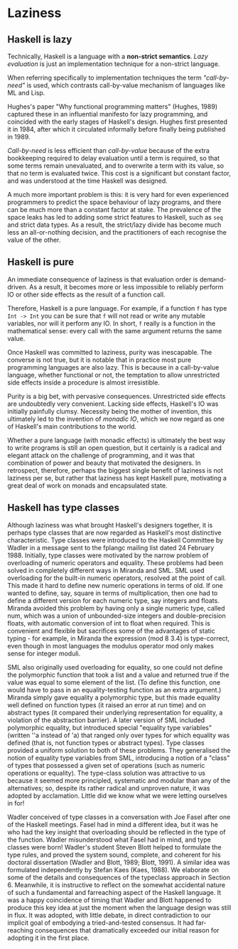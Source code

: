 # Laziness

## Haskell is lazy

Technically, Haskell is a language with a **non-strict semantics**. *Lazy evaluation* is just an implementation technique for a non-strict language.

When referring specifically to implementation techniques the term *"call-by-need"* is used, which contrasts call-by-value mechanism of languages like ML and Lisp.

Hughes's paper "Why functional programming matters" (Hughes, 1989) captured these in an influential manifesto for lazy programming, and coincided with the early stages of Haskell's design. Hughes first presented it in 1984, after which it circulated informally before finally being published in 1989.

*Call-by-need* is less efficient than *call-by-value* because of the extra bookkeeping required to delay evaluation until a term is required, so that some terms remain unevaluated, and to overwrite a term with its value, so that no term is evaluated twice. This cost is a significant but constant factor, and was understood at the time Haskell was designed.

A much more important problem is this: it is very hard for even experienced programmers to predict the space behaviour of lazy programs, and there can be much more than a constant factor at stake. The prevalence of the space leaks has led to adding some strict features to Haskell, such as `seq` and strict data types. As a result, the strict/lazy divide has become much less an all-or-nothing decision, and the practitioners of each recognise the value of the other.

## Haskell is pure

An immediate consequence of laziness is that evaluation order is demand-driven. As a result, it becomes more or less impossible to reliably perform IO or other side effects as the result of a function call.

Therefore, Haskell is a pure language. For example, if a function `f` has type `Int -> Int` you can be sure that `f` will not read or write any mutable variables, nor will it perform any IO. In short, `f` really is a function in the mathematical sense: every call with the same argument returns the same value.

Once Haskell was committed to laziness, purity was inescapable. The converse is not true, but it is notable that in practice most pure programming languages are also lazy. This is because in a call-by-value language, whether functional or not, the temptation to allow unrestricted side effects inside a procedure is almost irresistible.

Purity is a big bet, with pervasive consequences. Unrestricted side effects are undoubtedly very convenient. Lacking side effects, Haskell's IO was initially painfully clumsy. Necessity being the mother of invention, this ultimately led to the invention of *monadic IO*, which we now regard as one of Haskell's main contributions to the world.

Whether a pure language (with monadic effects) is ultimately the best way to write programs is still an open question, but it certainly is a radical and elegant attack on the challenge of programming, and it was that combination of power and beauty that motivated the designers. In retrospect, therefore, perhaps the biggest single benefit of laziness is not laziness per se, but rather that laziness has kept Haskell pure, motivating a great deal of work on monads and encapsulated state.


## Haskell has type classes

Although laziness was what brought Haskell's designers together, it
is perhaps type classes that are now regarded as Haskell's most distinctive characteristic. Type classes were introduced to the Haskell
Committee by Wadler in a message sent to the fplangc mailing
list dated 24 February 1988.
Initially, type classes were motivated by the narrow problem of
overloading of numeric operators and equality. These problems had
been solved in completely different ways in Miranda and SML.
SML used overloading for the built-in numeric operators, resolved
at the point of call. This made it hard to define new numeric operations in terms of old. If one wanted to define, say, square in terms of
multiplication, then one had to define a different version for each
numeric type, say integers and floats. Miranda avoided this problem by having only a single numeric type, called num, which was a
union of unbounded-size integers and double-precision floats, with
automatic conversion of int to float when required. This is convenient and flexible but sacrifices some of the advantages of static
typing - for example, in Miranda the expression (mod 8 3.4) is
type-correct, even though in most languages the modulus operator
mod only makes sense for integer moduli.

SML also originally used overloading for equality, so one could not
define the polymorphic function that took a list and a value and returned true if the value was equal to some element of the list. (To
define this function, one would have to pass in an equality-testing
function as an extra argument.) Miranda simply gave equality a
polymorphic type, but this made equality well defined on function
types (it raised an error at run time) and on abstract types (it compared their underlying representation for equality, a violation of the
abstraction barrier). A later version of SML included polymorphic
equality, but introduced special "equality type variables" (written
''a instead of 'a) that ranged only over types for which equality
was defined (that is, not function types or abstract types).
Type classes provided a uniform solution to both of these problems.
They generalised the notion of equality type variables from SML,
introducing a notion of a "class" of types that possessed a given set
of operations (such as numeric operations or equality).
The type-class solution was attractive to us because it seemed more
principled, systematic and modular than any of the alternatives; so,
despite its rather radical and unproven nature, it was adopted by
acclamation. Little did we know what we were letting ourselves in
for!

Wadler conceived of type classes in a conversation with Joe Fasel
after one of the Haskell meetings. Fasel had in mind a different
idea, but it was he who had the key insight that overloading should
be reflected in the type of the function. Wadler misunderstood what
Fasel had in mind, and type classes were born! Wadler's student
Steven Blott helped to formulate the type rules, and proved the
system sound, complete, and coherent for his doctoral dissertation
(Wadler and Blott, 1989; Blott, 1991). A similar idea was formulated independently by Stefan Kaes (Kaes, 1988).
We elaborate on some of the details and consequences of the typeclass approach in Section 6. Meanwhile, it is instructive to reflect
on the somewhat accidental nature of such a fundamental and farreaching aspect of the Haskell language. It was a happy coincidence
of timing that Wadler and Blott happened to produce this key idea
at just the moment when the language design was still in flux.
It was adopted, with little debate, in direct contradiction to our
implicit goal of embodying a tried-and-tested consensus. It had
far-reaching consequences that dramatically exceeded our initial
reason for adopting it in the first place.
